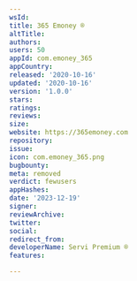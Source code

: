 ```yaml
---
wsId: 
title: 365 Emoney ®
altTitle: 
authors: 
users: 50
appId: com.emoney_365
appCountry: 
released: '2020-10-16'
updated: '2020-10-16'
version: '1.0.0'
stars: 
ratings: 
reviews: 
size: 
website: https://365emoney.com
repository: 
issue: 
icon: com.emoney_365.png
bugbounty: 
meta: removed
verdict: fewusers
appHashes: 
date: '2023-12-19'
signer: 
reviewArchive: 
twitter: 
social: 
redirect_from: 
developerName: Servi Premium ®
features: 

---
```



